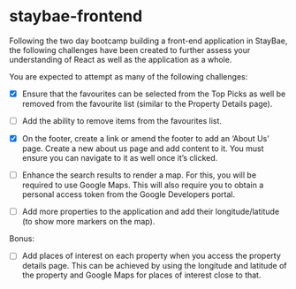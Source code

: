 # staybae-frontend

Following the two day bootcamp building a front-end application in StayBae, the following
challenges have been created to further assess your understanding of React as well as the
application as a whole.

You are expected to attempt as many of the following challenges:

- [X] Ensure that the favourites can be selected from the Top Picks as well be removed from the
      favourite list (similar to the Property Details page).

- [ ] Add the ability to remove items from the favourites list.

- [X] On the footer, create a link or amend the footer to add an ‘About Us’ page. Create a new about
      us page and add content to it. You must ensure you can navigate to it as well once it’s clicked.

- [ ] Enhance the search results to render a map. For this, you will be required to use Google Maps.
      This will also require you to obtain a personal access token from the Google Developers portal.

- [ ] Add more properties to the application and add their longitude/latitude (to show more markers
      on the map).

Bonus:

- [ ] Add places of interest on each property when you access the property details page. This can
      be achieved by using the longitude and latitude of the property and Google Maps for places of
      interest close to that.

